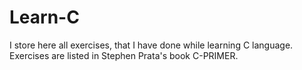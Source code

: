 # Learn-C

I store here all exercises, that I have done while learning C language.
Exercises are listed in Stephen Prata's book C-PRIMER.
